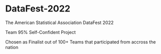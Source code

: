 # DataFest-2022

The American Statistical Association DataFest 2022


Team 95% Self-Confident Project


Chosen as Finalist out of 100+ Teams that participated from accross the nation
